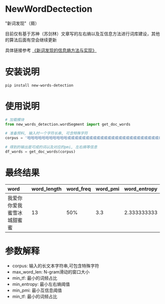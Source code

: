 # NewWordDectection
"新词发现"（屑）

目前仅有基于苏神（苏剑林）文章写的左右熵以及互信息方法进行词库建设，其他的算法后面有空会继续更新


具体链接参考
[《新词发现的信息熵方法与实现》](https://spaces.ac.cn/archives/3491)

# 安装说明

```shell
pip install new-words-detection
```

# 使用说明
```python
# 加载模块
from new_words_detection.wordSegment import get_doc_words
    
# 准备预料, 输入时一个字符长串, 可含特殊字符
corpus = '哈哈哈哈哈哈哈哈哈哈哈或或或或或或或或或或或或或或或或或或或或或或或或或或或或或'
    
# 得到的输出是可成的词以及对应的pmi, 左右熵等信息
df_words = get_doc_words(corpus)
```

# 最终结果

| word                   | word_length | word_freq | word_pmi | word_entropy |
|:-----------------------|:------------|:----------|:---------|:-------------|
| 我爱你你爱我蜜雪冰城甜蜜蜜  | 13          | 50%       | 3.3      | 2.333333333  |


# 参数解释

- corpus: 输入的长文本字符串,可包含特殊字符
- max_word_len: N-gram滑动的窗口大小
- min_tf: 最小的词频占比
- min_entropy: 最小左右熵阈值
- min_pmi: 最小互信息阈值
- min_tf: 最小的词频占比


